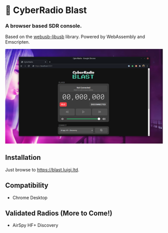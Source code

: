 # :crystal_ball: CyberRadio Blast
### A browser based SDR console.
Based on the [webusb-libusb](https://github.com/luigifcruz/webusb-libusb) library. Powered by WebAssembly and Emscripten.

<p align="center">
<img src="https://raw.githubusercontent.com/luigifcruz/CyberRadioBlast/main/docs/cyberradio-blast.png" />
</p>

## Installation
Just browse to https://blast.luigi.ltd.

## Compatibility
- Chrome Desktop

## Validated Radios (More to Come!)
- AirSpy HF+ Discovery
